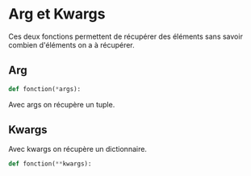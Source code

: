# Arg et Kwargs

Ces deux fonctions permettent de récupérer des éléments sans savoir combien d'éléments on a à récupérer.

## Arg

```Python
def fonction(*args):
```

Avec args on récupère un tuple.

## Kwargs

Avec kwargs on récupère un dictionnaire.

```Python
def fonction(**kwargs):
```